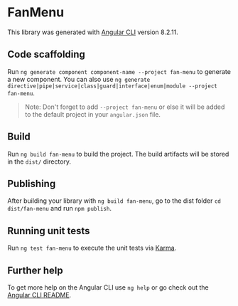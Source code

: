 # FanMenu

This library was generated with [Angular CLI](https://github.com/angular/angular-cli) version 8.2.11.

## Code scaffolding

Run `ng generate component component-name --project fan-menu` to generate a new component. You can also use `ng generate directive|pipe|service|class|guard|interface|enum|module --project fan-menu`.
> Note: Don't forget to add `--project fan-menu` or else it will be added to the default project in your `angular.json` file. 

## Build

Run `ng build fan-menu` to build the project. The build artifacts will be stored in the `dist/` directory.

## Publishing

After building your library with `ng build fan-menu`, go to the dist folder `cd dist/fan-menu` and run `npm publish`.

## Running unit tests

Run `ng test fan-menu` to execute the unit tests via [Karma](https://karma-runner.github.io).

## Further help

To get more help on the Angular CLI use `ng help` or go check out the [Angular CLI README](https://github.com/angular/angular-cli/blob/master/README.md).

